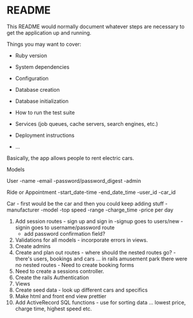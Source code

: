 # README

This README would normally document whatever steps are necessary to get the
application up and running.

Things you may want to cover:

* Ruby version

* System dependencies

* Configuration

* Database creation

* Database initialization

* How to run the test suite

* Services (job queues, cache servers, search engines, etc.)

* Deployment instructions

* ...

Basically, the app allows people to rent electric cars.

Models

  User
    -name
    -email
    -password/password_digest
    -admin

  Ride or Appointment
    -start_date-time
    -end_date_time
    -user_id
    -car_id

  Car - first would be the car and then you could keep adding stuff
    -manufacturer
    -model
    -top speed
    -range
    -charge_time
    -price per day


  1. Add session routes
    - sign up and sign in
      -signup goes to users/new
      -signin goes to username/password route
        - add password confirmation field?
  2. Validations for all models
    - incorporate errors in views.
  3. Create admins
  4. Create and plan out routes
    - where should the nested routes go?
    - there's users, bookings and cars ... in rails amusement park there were no nested routes
    - Need to create booking forms
  5. Need to create a sessions controller.
  6. Create the rails Authentication
  7. Views
  8. Create seed data - look up different cars and specifics
  9. Make html and front end view prettier
  10. Add ActiveRecord SQL functions - use for sorting data ... lowest price, charge time, highest speed etc.
  
